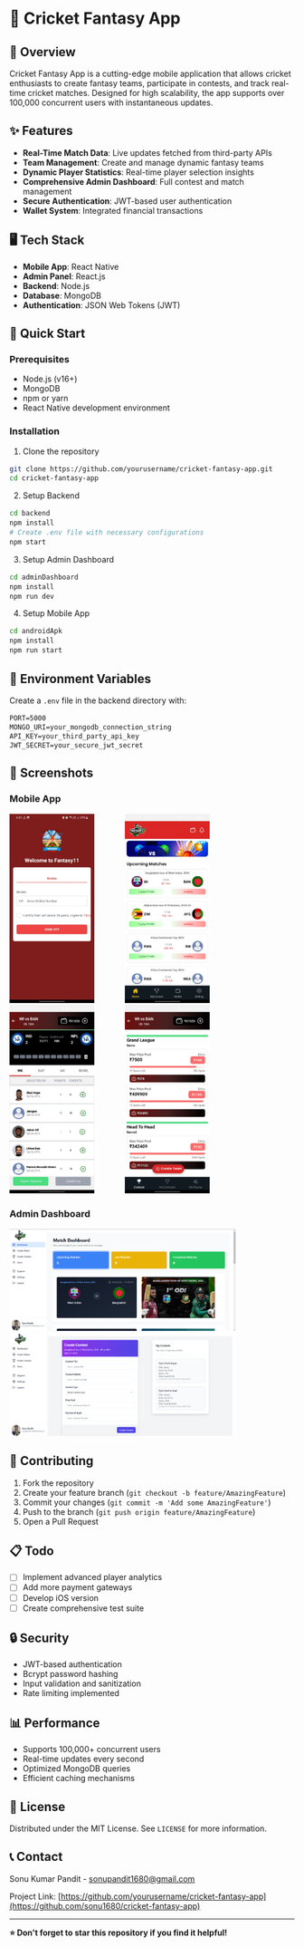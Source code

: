 # 🏏 Cricket Fantasy App

## 📝 Overview

Cricket Fantasy App is a cutting-edge mobile application that allows cricket enthusiasts to create fantasy teams, participate in contests, and track real-time cricket matches. Designed for high scalability, the app supports over 100,000 concurrent users with instantaneous updates.

## ✨ Features

- **Real-Time Match Data**: Live updates fetched from third-party APIs
- **Team Management**: Create and manage dynamic fantasy teams
- **Dynamic Player Statistics**: Real-time player selection insights
- **Comprehensive Admin Dashboard**: Full contest and match management
- **Secure Authentication**: JWT-based user authentication
- **Wallet System**: Integrated financial transactions

## 🖥️ Tech Stack

- **Mobile App**: React Native
- **Admin Panel**: React.js
- **Backend**: Node.js
- **Database**: MongoDB
- **Authentication**: JSON Web Tokens (JWT)

## 🚀 Quick Start

### Prerequisites

- Node.js (v16+)
- MongoDB
- npm or yarn
- React Native development environment

### Installation

1. Clone the repository
```bash
git clone https://github.com/yourusername/cricket-fantasy-app.git
cd cricket-fantasy-app
```

2. Setup Backend
```bash
cd backend
npm install
# Create .env file with necessary configurations
npm start
```

3. Setup Admin Dashboard
```bash
cd adminDashboard
npm install
npm run dev
```

4. Setup Mobile App
```bash
cd androidApk
npm install
npm run start
```

## 🔐 Environment Variables

Create a `.env` file in the backend directory with:
```env
PORT=5000
MONGO_URI=your_mongodb_connection_string
API_KEY=your_third_party_api_key
JWT_SECRET=your_secure_jwt_secret
```

## 📱 Screenshots

### Mobile App
<p float="left">
  <img src="./images/login.jpeg" width="150" style="margin-right: 50px;" />
  <img src="./images/home.jpeg" width="150" style="margin-right: 50px;" />
  <img src="./images/team.jpeg" width="150" style="margin-right: 50px;" />
  <img src="./images/contestlist.jpeg" width="150" />
</p>

### Admin Dashboard
<p float="left">
  <img src="./images/adminhome.png" width="400" />
  <img src="./images/admincontest.png" width="400" />
</p>

## 🤝 Contributing

1. Fork the repository
2. Create your feature branch (`git checkout -b feature/AmazingFeature`)
3. Commit your changes (`git commit -m 'Add some AmazingFeature'`)
4. Push to the branch (`git push origin feature/AmazingFeature`)
5. Open a Pull Request

## 📋 Todo

- [ ] Implement advanced player analytics
- [ ] Add more payment gateways
- [ ] Develop iOS version
- [ ] Create comprehensive test suite

## 🔒 Security

- JWT-based authentication
- Bcrypt password hashing
- Input validation and sanitization
- Rate limiting implemented

## 📊 Performance

- Supports 100,000+ concurrent users
- Real-time updates every second
- Optimized MongoDB queries
- Efficient caching mechanisms

## 📜 License

Distributed under the MIT License. See `LICENSE` for more information.

## 📞 Contact

Sonu Kumar Pandit - sonupandit1680@gmail.com

Project Link: [https://github.com/yourusername/cricket-fantasy-app](https://github.com/sonu1680/cricket-fantasy-app)

---

**⭐ Don't forget to star this repository if you find it helpful!**
